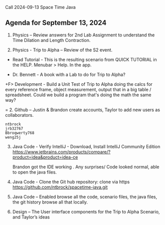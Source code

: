 Call 2024-09-13  Space Time Java

## Agenda for September 13, 2024
 
1. Physics – Review answers for 2nd Lab Assignment to understand the Time Dilation and Length Contraction.

2. Physics - Trip to Alpha – Review of the S2 event.

* Read Tutorial - This is the resulting scenario from QUICK TUTORIAL in the HELP.
	Menubar > Help.  In the app.

* Dr. Bennett - A book with a Lab to do for Trip to Alpha?

+F> Development - Build a Unit Test of Trip to Alpha doing the calcs for every reference frame, object measurement, output that in a big table / spreadsheet.
	Could we build a program that's doing the math the same way?


= 2. Github – Justin & Brandon create accounts, Taylor to add new users as collaborators.
	
	ntbrock
	jrb32767
 	Bbroqwerty768
 	weng25j

3. Java Code - Verify IntelliJ - Download, Install IntelliJ Community Edition
https://www.jetbrains.com/products/compare/?product=idea&product=idea-ce
 
	Brandon got the IDE working . Any surprises/  Code looked normal, able to open the java files.
	

4. Java Code - Clone the Git hub repository: clone via https
https://github.com/ntbrock/spacetime-java.git
 
5. Java Code – Enabled browse all the code, scenario files, the java files, the git history browse all that locally.
 
6. Design – The User interface components for the Trip to Alpha Scenario, and Taylor’s ideas
 
 
